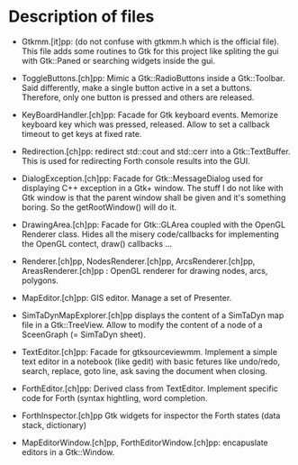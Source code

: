 # Description of files

* Gtkmm.[it]pp: (do not confuse with gtkmm.h which is the official file). This file adds some routines to
  Gtk for this project like spliting the gui with Gtk::Paned or searching widgets inside the gui.

* ToggleButtons.[ch]pp: Mimic a Gtk::RadioButtons inside a Gtk::Toolbar. Said differently, make a single
  button active in a set a buttons. Therefore, only one button is pressed and others are released.

* KeyBoardHandler.[ch]pp: Facade for Gtk keyboard events. Memorize keyboard key which was pressed, released.
  Allow to set a callback timeout to get keys at fixed rate.

* Redirection.[ch]pp: redirect std::cout and std::cerr into a Gtk::TextBuffer. This is used for redirecting
  Forth console results into the GUI.

* DialogException.[ch]pp: Facade for Gtk::MessageDialog used for displaying C++ exception in a Gtk+ window.
  The stuff I do not like with Gtk window is that the parent window shall be given and it's something boring.
  So the getRootWindow() will do it.

* DrawingArea.[ch]pp: Facade for Gtk::GLArea coupled with the OpenGL Renderer class. Hides all the misery
  code/callbacks for implementing the OpenGL contect, draw() callbacks ...

* Renderer.[ch]pp, NodesRenderer.[ch]pp, ArcsRenderer.[ch]pp, AreasRenderer.[ch]pp : OpenGL renderer for
  drawing nodes, arcs, polygons.

* MapEditor.[ch]pp: GIS editor. Manage a set of Presenter.

* SimTaDynMapExplorer.[ch]pp displays the content of a SimTaDyn map file in a Gtk::TreeView. Allow to modify
  the content of a node of a SceenGraph (= SimTaDyn sheet).

* TextEditor.[ch]pp: Facade for gtksourceviewmm. Implement a simple text editor in a notebook (like gedit)
  with basic fetures like undo/redo, search, replace, goto line, ask saving the document when closing.

* ForthEditor.[ch]pp: Derived class from TextEditor. Implement specific code for Forth (syntax hightling,
  word completion.

* ForthInspector.[ch]pp Gtk widgets for inspector the Forth states (data stack, dictionary)

* MapEditorWindow.[ch]pp, ForthEditorWindow.[ch]pp: encapuslate editors in a Gtk::Window.


